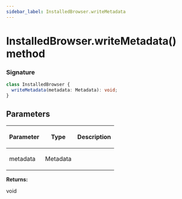 ```yaml
---
sidebar_label: InstalledBrowser.writeMetadata
---
```


# InstalledBrowser.writeMetadata() method

### Signature

```typescript
class InstalledBrowser {
  writeMetadata(metadata: Metadata): void;
}
```

## Parameters

<table><thead><tr><th>

Parameter

</th><th>

Type

</th><th>

Description

</th></tr></thead>
<tbody><tr><td>

metadata

</td><td>

Metadata

</td><td>

</td></tr>
</tbody></table>

**Returns:**

void
